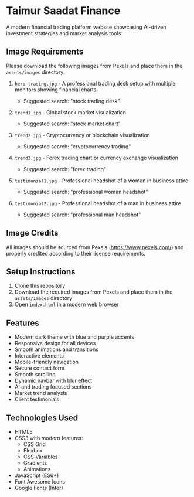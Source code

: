 # Taimur Saadat Finance

A modern financial trading platform website showcasing AI-driven investment strategies and market analysis tools.

## Image Requirements

Please download the following images from Pexels and place them in the `assets/images` directory:

1. `hero-trading.jpg` - A professional trading desk setup with multiple monitors showing financial charts
   - Suggested search: "stock trading desk"

2. `trend1.jpg` - Global stock market visualization
   - Suggested search: "stock market chart"

3. `trend2.jpg` - Cryptocurrency or blockchain visualization
   - Suggested search: "cryptocurrency trading"

4. `trend3.jpg` - Forex trading chart or currency exchange visualization
   - Suggested search: "forex trading"

5. `testimonial1.jpg` - Professional headshot of a woman in business attire
   - Suggested search: "professional woman headshot"

6. `testimonial2.jpg` - Professional headshot of a man in business attire
   - Suggested search: "professional man headshot"

## Image Credits

All images should be sourced from Pexels (https://www.pexels.com/) and properly credited according to their license requirements.

## Setup Instructions

1. Clone this repository
2. Download the required images from Pexels and place them in the `assets/images` directory
3. Open `index.html` in a modern web browser

## Features

- Modern dark theme with blue and purple accents
- Responsive design for all devices
- Smooth animations and transitions
- Interactive elements
- Mobile-friendly navigation
- Secure contact form
- Smooth scrolling
- Dynamic navbar with blur effect
- AI and trading focused sections
- Market trend analysis
- Client testimonials

## Technologies Used

- HTML5
- CSS3 with modern features:
  - CSS Grid
  - Flexbox
  - CSS Variables
  - Gradients
  - Animations
- JavaScript (ES6+)
- Font Awesome Icons
- Google Fonts (Inter) 